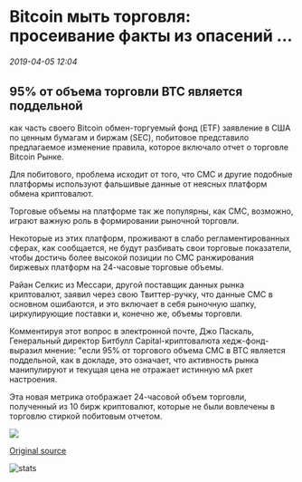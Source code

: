 # Bitcoin мыть торговля: просеивание факты из опасений ...

###### 2019-04-05 12:04

## 95% от объема торговли BTC является поддельной

как часть своего Bitcoin обмен-торгуемый фонд (ETF) заявление в США по ценным бумагам и биржам (SEC), побитовое представило предлагаемое изменение правила, которое включало отчет о торговле Bitcoin Рынке.

Для побитового, проблема исходит от того, что CMC и другие подобные платформы используют фальшивые данные от неясных платформ обмена криптовалют.

Торговые объемы на платформе так же популярны, как CMC, возможно, играют важную роль в формировании рыночной торговли.

Некоторые из этих платформ, проживают в слабо регламентированных сферах, как сообщается, не будут разбивать свои торговые показатели, чтобы достичь более высокой позиции по CMC ранжирования биржевых платформ на 24-часовые торговые объемы.

Райан Селкис из Мессари, другой поставщик данных рынка криптовалют, заявил через свою Твиттер-ручку, что данные CMC в основном ошибаются, и это включает в себя рыночную шапку, циркулирующие поставки и, конечно же, объемы торговли.

Комментируя этот вопрос в электронной почте, Джо Паскаль, Генеральный директор Битбулл Capital-криптовалюта хедж-фонд-выразил мнение: "если 95% от торгового объема CMC в BTC является поддельной, как в докладе, это означает, что активность рынка манипулируют и текущая цена не отражает истинную мА ркет настроения.

Эта новая метрика отображает 24-часовой объем торговли, полученный из 10 бирж криптовалют, которые не были вовлечены в торговлю стиркой побитовым отчетом.

![](https://s3.cointelegraph.com/storage/uploads/view/2f91d6f6028969d01715b45046f16510.png)

[Original source](https://cointelegraph.com/news/bitcoin-wash-trading-sifting-facts-from-fears)

![stats](https://c.statcounter.com/11760860/0/a89fa40b/1/ "stats")